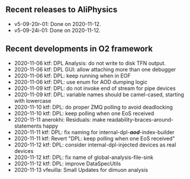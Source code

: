 ## Recent releases to AliPhysics
- v5-09-20r-01: Done on 2020-11-12.
- v5-09-24i-01: Done on 2020-11-12.
## Recent developments in O2 framework
- 2020-11-06 ktf: DPL Analysis: do not write to disk TFN output.
- 2020-11-06 ktf: DPL GUI: allow attaching more than one debugger
- 2020-11-06 ktf: DPL: keep running when in EOF
- 2020-11-06 ktf: DPL: use enum for AOD dumping logic
- 2020-11-09 ktf: DPL: do not invoke end of stream for pipe devices
- 2020-11-09 ktf: DPL: variable names should be camel-cased, starting with lowercase
- 2020-11-10 ktf: DPL: do proper ZMQ polling to avoid deadlocking
- 2020-11-10 ktf: DPL: keep polling when one EoS received
- 2020-11-11 anerokhi: Residuals: make readability-braces-around-statements happy
- 2020-11-11 ktf: DPL: fix naming for internal-dpl-***aod***-index-builder
- 2020-11-11 ktf: Revert "DPL: keep polling when one EoS received"
- 2020-11-12 ktf: DPL: consider internal-dpl-injected devices as real devices
- 2020-11-12 ktf: DPL: fix name of global-analysis-file-sink
- 2020-11-12 ktf: DPL: improve DataSpecUtils
- 2020-11-13 vfeuilla: Small Updates for dimuon analysis

